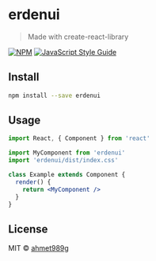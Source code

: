 # erdenui

> Made with create-react-library

[![NPM](https://img.shields.io/npm/v/erdenui.svg)](https://www.npmjs.com/package/erdenui) [![JavaScript Style Guide](https://img.shields.io/badge/code_style-standard-brightgreen.svg)](https://standardjs.com)

## Install

```bash
npm install --save erdenui
```

## Usage

```jsx
import React, { Component } from 'react'

import MyComponent from 'erdenui'
import 'erdenui/dist/index.css'

class Example extends Component {
  render() {
    return <MyComponent />
  }
}
```

## License

MIT © [ahmet989g](https://github.com/ahmet989g)

